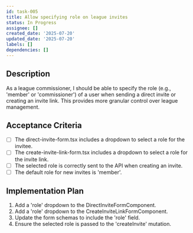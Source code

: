```yaml
---
id: task-005
title: Allow specifying role on league invites
status: In Progress
assignee: []
created_date: '2025-07-20'
updated_date: '2025-07-20'
labels: []
dependencies: []
---
```


## Description

As a league commissioner, I should be able to specify the role (e.g., 'member' or 'commissioner') of a user when sending a direct invite or creating an invite link. This provides more granular control over league management.

## Acceptance Criteria

- [ ] The direct-invite-form.tsx includes a dropdown to select a role for the invitee.
- [ ] The create-invite-link-form.tsx includes a dropdown to select a role for the invite link.
- [ ] The selected role is correctly sent to the API when creating an invite.
- [ ] The default role for new invites is 'member'.

## Implementation Plan

1. Add a 'role' dropdown to the DirectInviteFormComponent.
2. Add a 'role' dropdown to the CreateInviteLinkFormComponent.
3. Update the form schemas to include the 'role' field.
4. Ensure the selected role is passed to the 'createInvite' mutation.
